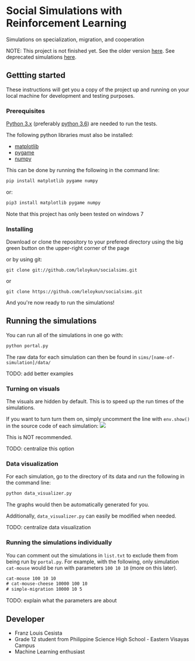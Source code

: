 # Social Simulations with Reinforcement Learning
Simulations on specialization, migration, and cooperation

NOTE: This project is not finished yet. See the older version [here](https://github.com/leloykun/cultural-evolution/tree/master/miscSims). See deprecated simulations [here](https://github.com/leloykun/socialsims/tree/master/docs/experiments).

## Gettting started
These instructions will get you a copy of the project up and running on your local machine for development and testing purposes.

### Prerequisites
[Python 3.x](https://www.python.org/downloads/) (preferably [python 3.6](https://www.python.org/downloads/release/python-360/)) are needed to run the tests.

The following python libraries must also be installed:
- [matplotlib](https://matplotlib.org/)
- [pygame](https://www.pygame.org/news)
- [numpy](http://www.numpy.org/)

This can be done by running the following in the command line:
```bash
pip install matplotlib pygame numpy
```
or:
```bash
pip3 install matplotlib pygame numpy
```
Note that this project has only been tested on windows 7

### Installing
Download or clone the repository to your prefered directory using the big green button on the upper-right corner of the page

or by using git:
```
git clone git://github.com/leloykun/socialsims.git
```
or
```
git clone https://github.com/leloykun/socialsims.git
```
And you're now ready to run the simulations!

## Running the simulations
You can run all of the simulations in one go with:
```bash
python portal.py
```
The raw data for each simulation can then be found in `sims/[name-of-simulation]/data/`

TODO: add better examples

### Turning on visuals
The visuals are hidden by default. This is to speed up the run times of the simulations.

If you want to turn turn them on, simply uncomment the line with `env.show()` in the source code of each simulation:
![](https://github.com/leloykun/socialsims/blob/master/docs/env_show.png)

This is NOT recommended.

TODO: centralize this option

### Data visualization
For each simulation, go to the directory of its data and run the following in the command line:
```bash
python data_visualizer.py
```
The graphs would then be automatically generated for you.

Additionally, `data_visualizer.py` can easily be modified when needed.

TODO: centralize data visualization

### Running the simulations individually
You can comment out the simulations in `list.txt` to exclude them from being run by `portal.py`. For example, with the following, only simulation `cat-mouse` would be run with parameters `100 10 10` (more on this later).
```txt
cat-mouse 100 10 10
# cat-mouse-cheese 10000 100 10
# simple-migration 10000 10 5
```

TODO: explain what the parameters are about

## Developer
- Franz Louis Cesista
- Grade 12 student from Philippine Science High School - Eastern Visayas Campus
- Machine Learning enthusiast

